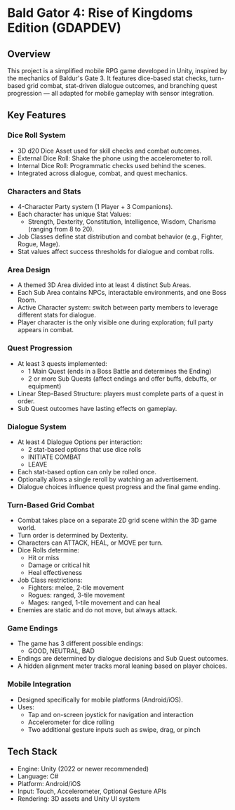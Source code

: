 # Bald Gator 4: Rise of Kingdoms Edition (GDAPDEV)

## Overview

This project is a simplified mobile RPG game developed in Unity, inspired by the mechanics of Baldur's Gate 3. It features dice-based stat checks, turn-based grid combat, stat-driven dialogue outcomes, and branching quest progression — all adapted for mobile gameplay with sensor integration.

## Key Features

### Dice Roll System

- 3D d20 Dice Asset used for skill checks and combat outcomes.
- External Dice Roll: Shake the phone using the accelerometer to roll.
- Internal Dice Roll: Programmatic checks used behind the scenes.
- Integrated across dialogue, combat, and quest mechanics.

### Characters and Stats

- 4-Character Party system (1 Player + 3 Companions).
- Each character has unique Stat Values:
  - Strength, Dexterity, Constitution, Intelligence, Wisdom, Charisma (ranging from 8 to 20).
- Job Classes define stat distribution and combat behavior (e.g., Fighter, Rogue, Mage).
- Stat values affect success thresholds for dialogue and combat rolls.

### Area Design

- A themed 3D Area divided into at least 4 distinct Sub Areas.
- Each Sub Area contains NPCs, interactable environments, and one Boss Room.
- Active Character system: switch between party members to leverage different stats for dialogue.
- Player character is the only visible one during exploration; full party appears in combat.

### Quest Progression

- At least 3 quests implemented:
  - 1 Main Quest (ends in a Boss Battle and determines the Ending)
  - 2 or more Sub Quests (affect endings and offer buffs, debuffs, or equipment)
- Linear Step-Based Structure: players must complete parts of a quest in order.
- Sub Quest outcomes have lasting effects on gameplay.

### Dialogue System

- At least 4 Dialogue Options per interaction:
  - 2 stat-based options that use dice rolls
  - INITIATE COMBAT
  - LEAVE
- Each stat-based option can only be rolled once.
- Optionally allows a single reroll by watching an advertisement.
- Dialogue choices influence quest progress and the final game ending.

### Turn-Based Grid Combat

- Combat takes place on a separate 2D grid scene within the 3D game world.
- Turn order is determined by Dexterity.
- Characters can ATTACK, HEAL, or MOVE per turn.
- Dice Rolls determine:
  - Hit or miss
  - Damage or critical hit
  - Heal effectiveness
- Job Class restrictions:
  - Fighters: melee, 2-tile movement
  - Rogues: ranged, 3-tile movement
  - Mages: ranged, 1-tile movement and can heal
- Enemies are static and do not move, but always attack.

### Game Endings

- The game has 3 different possible endings:
  - GOOD, NEUTRAL, BAD
- Endings are determined by dialogue decisions and Sub Quest outcomes.
- A hidden alignment meter tracks moral leaning based on player choices.

### Mobile Integration

- Designed specifically for mobile platforms (Android/iOS).
- Uses:
  - Tap and on-screen joystick for navigation and interaction
  - Accelerometer for dice rolling
  - Two additional gesture inputs such as swipe, drag, or pinch

## Tech Stack
- Engine: Unity (2022 or newer recommended)
- Language: C#
- Platform: Android/iOS
- Input: Touch, Accelerometer, Optional Gesture APIs
- Rendering: 3D assets and Unity UI system
